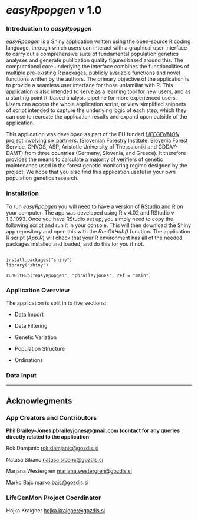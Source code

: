 # ***easyRpopgen* v 1.0**

### **Introduction to *easyRpopgen***

*easyRpopgen* is a Shiny application written using the open-source R coding language, through which users can interact with a graphical user interface to carry out a comprehensive suite of fundamental population genetics analyses and generate publication quality figures based around this. The computational core underlying the interface combines the functionalities of multiple pre-existing R packages, publicly available functions and novel functions written by the authors. The primary objective of the application is to provide a seamless user interface for those unfamiliar with R. This application is also intended to serve as a learning tool for new users, and as a starting point R-based analysis pipeline for more experienced users. Users can access  the whole application script, or view simplified snippets of script intended to capture the underlying logic of each step, which they can use to recreate the application results and expand upon outside of the application.

This application was developed as part of the EU funded [*LIFEGENMON* project](http://www.lifegenmon.si/) involving [six partners](http://www.lifegenmon.si/partnerspeople/). (Slovenian Forestry Institute, Slovenia Forest Service, CNVOS, ASP, Aristotle University of Thessaloniki and GDDAY-DAMT) from three countries (Germany, Slovenia, and Greece). It therefore provides the means to calculate a majority of verifiers of genetic maintenance used in the forest genetic monitoring regime designed by the project. We hope that you also find this application useful in your own population genetics research.

### **Installation**

To run *easyRpopgen* you will need to have a version of [RStudio](https://rstudio.com/products/rstudio/download/#download) and [R](https://cran.r-project.org/src/base/R-4/) on your computer. The app was developed using R v 4.02 and RStudio v 1.3.1093. Once you have RStudio set up, you simply need to copy the following script and run it in your console. This will then download the Shiny app repository and open this with the *RunGitHub()* function. The application R script (*App.R*) will check that your R environment has all of the needed packages installed and loaded, and do this for you if not.

```{r, eval = FALSE}

install.packages("shiny")
library("shiny")

runGitHub("easyRpopgen", "pbraileyjones", ref = "main")

```

### **Application Overview**

The application is split in to five sections:

- Data Import

- Data Filtering

- Genetic Variation

- Population Structure

- Ordinations

### **Data Input**

---

## **Acknowlegments**

### **App Creators and Contributors** 

**Phil Brailey-Jones pbraileyjones@gmail.com (contact for any queries directly related to the application**

Rok Damjanic rok.damjanic@gozdis.si

Natasa Sibanc natasa.sibanc@gozdis.si

Marjana Westergren marjana.westergren@gozdis.si

Marko Bajc marko.bajc@gozdis.si

### **LifeGenMon Project Coordinator**

Hojka Kraigher hojka.kraigher@gozdis.si 
